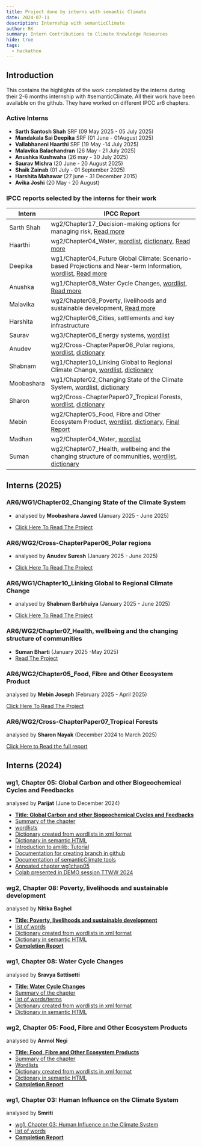 ```yaml
---
title: Project done by interns with semantic Climate 
date: 2024-07-11
description: Internship with semanticClimate
author: RK 
summary: Intern Contributions to Climate Knowledge Resources
hide: true
tags:
  - hackathon
---
```


## Introduction

This contains the highlights of the work completed by the interns during their 2-6 months internship with #semanticClimate. All their work have been available on the github. They have worked on different IPCC ar6 chapters.

### Active Interns

- **Sarth Santosh Shah** SRF (09 May 2025 - 05 July 2025)
- **Mandakala Sai Deepika** SRF (01 June - 01August 2025)
- **Vallabhaneni Haarthi** SRF (19 May -14 July 2025)
- **Malavika Balachandran** (26 May - 21 July 2025)
- **Anushka Kushwaha** (26 may - 30 July 2025)
- **Saurav Mishra** (20 June - 20 August 2025)
- **Shaik Zainab** (01 July - 01 September 2025)
- **Harshita Mahawar** (27 june - 31 December 2015)
- **Avika Joshi** (20 May - 20 August)


### IPCC reports selected by the interns for their work

| Intern  | IPCC Report  |
|-----------|-----------|
| Sarth Shah     | wg2/Chapter17_Decision-making options for managing risk, [Read more](https://github.com/semanticClimate/internship_sC/blob/sarth/Daily_report.md)    |
| Haarthi    | wg2/Chapter04_Water, [wordlist](https://github.com/semanticClimate/internship_sC/blob/Haarthi/Keyword_Extraction/IPCC-Ch04-Wordlist), [dictionary](https://github.com/semanticClimate/internship_sC/blob/Haarthi/wg2chap04_dict.html), [Read more](https://github.com/semanticClimate/internship_sC/tree/Haarthi)    |
| Deepika    | wg1/Chapter04_Future Global Climate: Scenario-based Projections and Near-term Information, [wordlist](https://github.com/semanticClimate/internship_sC/blob/Deepika/Keyword_Extraction/WG1_CH04_wordlist.txt), [Read more](https://github.com/semanticClimate/internship_sC/blob/Deepika/daily_progress.md)    |
| Anushka     | wg1/Chapter08_Water Cycle Changes, [wordlist](https://github.com/semanticClimate/internship_sC/blob/Anushka/Keyword_Extraction/IPCC-Ch08-Wordlist), [Read more](https://github.com/semanticClimate/internship_sC/blob/Anushka/Daily_progress.md)    |
| Malavika     | wg2/Chapter08_Poverty, livelihoods and sustainable development, [Read more](https://github.com/semanticClimate/internship_sC/blob/malavika/daily%20progress)    |
| Harshita     | wg2/Chapter06_Cities, settlements and key infrastructure    |
| Saurav     | wg3/Chapter06_Energy systems, [wordlist](https://github.com/semanticClimate/internship_sC/blob/Saurav/wordlist_chp6.txt)    |
| Anudev     | wg2/Cross-ChapterPaper06_Polar regions, [wordlist](https://github.com/semanticClimate/internship_sC/blob/main/ipcc/wordlist/wordlist_polar.txt), [dictionary](https://github.com/semanticClimate/internship_sC/blob/main/ipcc/dictionary/polar_dict.html)    |
| Shabnam     | wg1/Chapter10_Linking Global to Regional Climate Change, [wordlist](https://github.com/semanticClimate/internship_sC/blob/main/ipcc/wordlist/wg1ch10.txt), [dictionary](https://github.com/semanticClimate/internship_sC/blob/main/ipcc/dictionary/wg1chap10_dictionary.html)    |
| Moobashara     | wg1/Chapter02_Changing State of the Climate System, [wordlist](https://github.com/semanticClimate/internship_sC/blob/main/ipcc/wordlist/wgIchap02.txt), [dictionary](https://github.com/semanticClimate/internship_sC/blob/main/ipcc/dictionary/wg1chap02_dict.html)    |
| Sharon     | wg2/Cross-ChapterPaper07_Tropical Forests, [wordlist](https://github.com/semanticClimate/internship_sC/blob/main/ipcc/wordlist/forest_wordlist.txt), [dictionary](https://github.com/semanticClimate/internship_sC/blob/main/ipcc/dictionary/ccpforest_dict.html)    |
| Mebin     | wg2/Chapter05_Food, Fibre and Other Ecosystem Product, [wordlist](https://github.com/semanticClimate/internship_sC/blob/main/ipcc/wordlist/foodfibre_wordlist.txt), [dictionary](https://github.com/semanticClimate/internship_sC/blob/main/ipcc/dictionary/foodfibre_dict.html), [Final Report](https://github.com/semanticClimate/internship_sC/blob/main/project_report/MEBIN_REPORT.pdf)    |
| Madhan     | wg2/Chapter04_Water, [wordlist](https://github.com/semanticClimate/internship_sC/blob/Madhan/IPCC_AR6_WG2_Chap04_Specific)    |
| Suman     | wg2/Chapter07_Health, wellbeing and the changing structure of communities, [wordlist](https://github.com/semanticClimate/internship_sC/blob/main/ipcc/wordlist/wg02chapt07_wordlist.txt), [dictionary](https://github.com/semanticClimate/internship_sC/blob/main/ipcc/dictionary/wg02chapt07_dict.html)    |


## Interns (2025)

### AR6/WG1/Chapter02_Changing State of the Climate System

- analysed by **Moobashara Jawed** (January 2025 - June 2025)

- [Click Here To Read The Project](https://github.com/semanticClimate/internship_sC/tree/moobashara)

### AR6/WG2/Cross-ChapterPaper06_Polar regions

- analysed by **Anudev Suresh** (January 2025 - June 2025)

- [Click Here To Read The Project](https://github.com/semanticClimate/internship_sC/tree/Anudev)

### AR6/WG1/Chapter10_Linking Global to Regional Climate Change

- analysed by **Shabnam Barbhuiya** (January 2025 - June 2025)

- [Click Here To Read The Project](https://github.com/semanticClimate/internship_sC/tree/shabnam)

### AR6/WG2/Chapter07_Health, wellbeing and the changing structure of communities

- **Suman Bharti** (January 2025 -May 2025)
- [Read The Project](https://github.com/semanticClimate/internship_sC/tree/suman)

### AR6/WG2/Chapter05_Food, Fibre and Other Ecosystem Product

analysed by **Mebin Joseph** (February 2025 - April 2025)

[Click Here To Read The Project](https://github.com/semanticClimate/internship_sC/tree/MEBIN)

### AR6/WG2/Cross-ChapterPaper07_Tropical Forests

analysed by **Sharon Nayak** (December 2024 to March 2025)

[Click Here to Read the full report](https://github.com/semanticClimate/internship_sC/tree/sharon) 

## Interns (2024)

### wg1, Chapter 05: Global Carbon and other Biogeochemical Cycles and Feedbacks

analysed by **Parijat** (June to December 2024)

 - [**Title: Global Carbon and other Biogeochemical Cycles and Feedbacks**](https://www.ipcc.ch/report/ar6/wg1/chapter/chapter-5/)
 - [Summary of the chapter](https://github.com/petermr/amilib/blob/parijat_test/SUMMARY%20OF%20IPCC_AR6_WGI_Chapter05%20_%20Global%20Carbon%20and%20Other%20Biogeochemical%20Cycles%20and%20Feedbacks.md)
 - [wordlists](https://github.com/petermr/amilib/blob/parijat_test/test/resources/wordlists/carbon_cycle.txt)
 - [Dictionary created from wordlists in xml format](https://github.com/petermr/amilib/blob/parijat_test/temp/words/xml/carbon_cycle_wikipedia.xml)
 - [Dictionary in semantic HTML](https://github.com/petermr/amilib/blob/parijat_test/temp/words/carbon_cycle_wikipedia.html)
 - [Introduction to amilib: Tutorial](https://github.com/petermr/amilib/blob/parijat_test/Introduction%20to%20amilib.md)
 - [Documentation for creating branch in github](https://github.com/petermr/amilib/blob/parijat_test/Creating_a_new_branch_on_github.md)
 - [Documentation of semanticClimate tools](https://github.com/petermr/amilib/blob/parijat_test/semanticClimate_tools.md)
 - [Annoated chapter wg1chap05](https://github.com/petermr/amilib/blob/parijat_test/temp/ipcc/wg1/Chapter05/marked_up.html)
 - [Colab presented in DEMO session TTWW 2024](https://colab.research.google.com/drive/1WUP8IUKvMV14LiOGSvrDMk9k0Oknd9rk?usp=sharing)

### wg2, Chapter 08: Poverty, livelihoods and sustainable development

analysed by **Nitika Baghel**

 - [**Title: Poverty, livelihoods and sustainable development**](https://www.ipcc.ch/report/ar6/wg2/chapter/chapter-8/)
 - [list of words](https://github.com/petermr/amilib/blob/nitika_test/test/resources/wordlists/wg2_chap8.txt)
 - [Dictionary created from wordlists in xml format](https://github.com/petermr/amilib/blob/nitika_test/temp/words/xml/wg2_chap8.xml)
 - [Dictionary in semantic HTML](https://github.com/petermr/amilib/blob/nitika_test/temp/words/html/wg2_chap8.html)
 - [**Completion Report**](https://github.com/semanticClimate/internship_sC/blob/main/project_report/Nitika_report_two_months.pdf)

### wg1, Chapter 08: Water Cycle Changes

analysed by **Sravya Sattisetti**

 - [**Title: Water Cycle Changes**](https://www.ipcc.ch/report/ar6/wg1/chapter/chapter-8/)
 - [Summary of the chapter](https://github.com/petermr/amilib/blob/sravya_test/test/resources/misc/AR6_WGI_Ch08_Summary.md)
 - [list of words/terms](https://github.com/petermr/amilib/blob/sravya_test/test/resources/wordlists/water_cycle.txt)
 - [Dictionary created from wordlists in xml format](https://github.com/petermr/amilib/blob/sravya_test/temp/words/water_cycle_wikipedia.xml)
 - [Dictionary in semantic HTML](https://github.com/petermr/amilib/blob/sravya_test/temp/words/html/water_cycle_wikipedia.html)
        
### wg2, Chapter 05: Food, Fibre and Other Ecosystem Products

analysed by **Anmol Negi**

 - [**Title: Food, Fibre and Other Ecosystem Products**](https://www.ipcc.ch/report/ar6/wg2/chapter/chapter-5/)
 - [Summary of the chapter](https://github.com/petermr/amilib/blob/anmol_test/temp/words/Food_Ecosystem_Executive_summary.md)
 - [Wordlists](https://github.com/petermr/amilib/blob/anmol_test/test/resources/wordlists/food_ecosystem.txt)
 - [Dictionary created from wordlists in xml format](https://github.com/petermr/amilib/blob/anmol_test/temp/words/xml/food_ecosystem.xml)
 - [Dictionary in semantic HTML](https://github.com/petermr/amilib/blob/anmol_test/temp/words/html/food_ecosystem.html)
 - [**Completion Report**](https://github.com/semanticClimate/internship_sC/blob/main/project_report/Anmol_Negi_report_two_months.pdf)
  
### wg1, Chapter 03: Human Influence on the Climate System

analysed by **Smriti**

 - [wg1, Chapter 03: Human Influence on the Climate System](https://www.ipcc.ch/report/ar6/wg1/chapter/chapter-3/)
 - [list of words](https://github.com/petermr/amilib/blob/main/test/resources/misc/human_influence.txt)
 - [**Completion Report**](https://github.com/semanticClimate/internship_sC/blob/main/project_report/final_report_smriti.pdf) 
  
